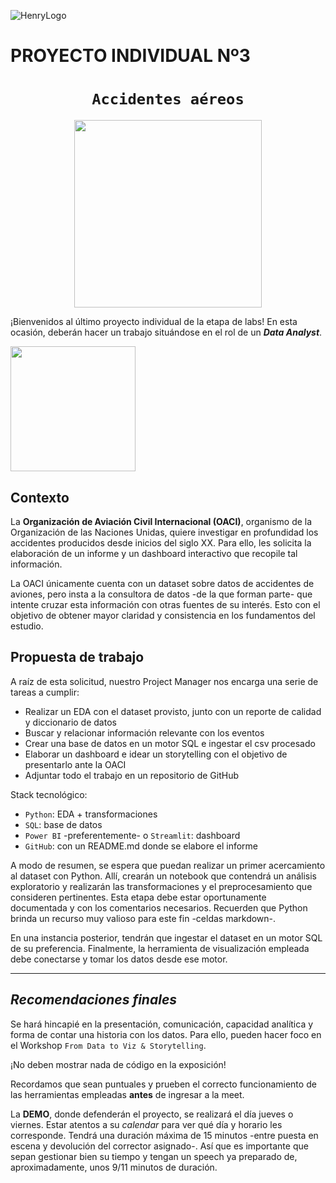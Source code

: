 ![HenryLogo](https://d31uz8lwfmyn8g.cloudfront.net/Assets/logo-henry-white-lg.png)

# **PROYECTO INDIVIDUAL Nº3**

# <h1 align="center">**`Accidentes aéreos`**</h1>

<p align="center">
<img src="https://slack-imgs.com/?c=1&o1=ro&url=https%3A%2F%2Fcdn.pixabay.com%2Fphoto%2F2016%2F09%2F15%2F16%2F13%2Fairplane-1671967_1280.jpg"  height=300>
</p>

¡Bienvenidos al último proyecto individual de la etapa de labs! En esta ocasión, deberán hacer un trabajo situándose en el rol de un ***Data Analyst***.

<img src = 'https://i.pinimg.com/originals/06/01/4c/06014cb5dbc08b16d3f105d97bc5c85e.png' height = 200>

## **Contexto**
La **Organización de Aviación Civil Internacional (OACI)**, organismo de la Organización de las Naciones Unidas, quiere investigar en profundidad los accidentes producidos desde inicios del siglo XX. Para ello, les solicita la elaboración de un informe y un dashboard interactivo que recopile tal información. 

La OACI únicamente cuenta con un dataset sobre datos de accidentes de aviones, pero insta a la consultora de datos -de la que forman parte- que intente cruzar esta información con otras fuentes de su interés. Esto con el objetivo de obtener mayor claridad y consistencia en los fundamentos del estudio.

## **Propuesta de trabajo**
A raíz de esta solicitud, nuestro Project Manager nos encarga una serie de tareas a cumplir: 

+ Realizar un EDA con el dataset provisto, junto con un reporte de calidad y diccionario de datos
+ Buscar y relacionar información relevante con los eventos
+ Crear una base de datos en un motor SQL e ingestar el csv procesado
+ Elaborar un dashboard e idear un storytelling con el objetivo de presentarlo ante la OACI
+ Adjuntar todo el trabajo en un repositorio de GitHub


Stack tecnológico:

+ `Python`: EDA + transformaciones 
+ `SQL`: base de datos
+ `Power BI` -preferentemente- o `Streamlit`: dashboard
+ `GitHub`: con un README.md donde se elabore el informe

A modo de resumen, se espera que puedan realizar un primer acercamiento al dataset con Python. Allí, crearán un notebook que contendrá un análisis exploratorio y realizarán las transformaciones y el preprocesamiento que consideren pertinentes. Esta etapa debe estar oportunamente documentada y con los comentarios necesarios. Recuerden que Python brinda un recurso muy valioso para este fin -celdas markdown-.

En una instancia posterior, tendrán que ingestar el dataset en un motor SQL de su preferencia. Finalmente, la herramienta de visualización empleada debe conectarse y tomar los datos desde ese motor.
- - -

## ***Recomendaciones finales***

Se hará hincapié en la presentación, comunicación, capacidad analítica y forma de contar una historia con los datos. Para ello, pueden hacer foco en el Workshop `From Data to Viz & Storytelling`.

¡No deben mostrar nada de código en la exposición!

Recordamos que sean puntuales y prueben el correcto funcionamiento de las herramientas empleadas **antes** de ingresar a la meet.

La **DEMO**, donde defenderán el proyecto, se realizará el día jueves o viernes. Estar atentos a su *calendar* para ver qué día y horario les corresponde. Tendrá una duración máxima de 15 minutos -entre puesta en escena y devolución del corrector asignado-. Así que es importante que sepan gestionar bien su tiempo y tengan un speech ya preparado de, aproximadamente, unos 9/11 minutos de duración.





